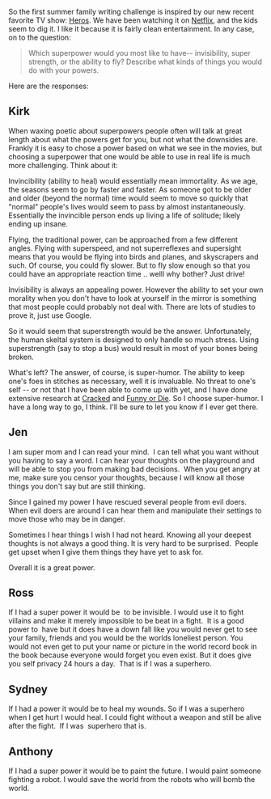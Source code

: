 <!--
.. title: Superpowers!
.. slug: superpowers
.. date: 2009-06-05 22:54:08 UTC-05:00
.. tags:
.. link:
.. description:
.. type: text
-->

So the first summer family writing challenge is inspired by our new recent favorite TV show: [Heros](http://www.nbc.com/Heroes/). We have been watching it on [Netflix](http://www.netflix.com), and the kids seem to dig it. I like it because it is fairly clean entertainment. In any case, on to the question:
>Which superpower would you most like to have-- invisibility, super strength, or the ability to fly? Describe what kinds of things you would do with your powers.

Here are the responses:

<!-- TEASER_END -->

## Kirk

When waxing poetic about superpowers people often will talk at great length about what the powers get for you, but not what the downsides are. Frankly it is easy to chose a power based on what we see in the movies, but choosing a superpower that one would be able to use in real life is much more challenging. Think about it:

Invincibility (ability to heal) would essentially mean immortality. As we age, the seasons seem to go by faster and faster. As someone got to be older and older (beyond the normal) time would seem to move so quickly that \"normal\" people's lives would seem to pass by almost instantaneously. Essentially the invincible person ends up living a life of solitude; likely ending up insane.

Flying, the traditional power, can be approached from a few different angles. Flying with superspeed, and not superreflexes and supersight means that you would be flying into birds and planes, and skyscrapers and such. Of course, you could fly slower. But to fly slow enough so that you could have an appropriate reaction time .. welll why bother? Just drive!

Invisibility is always an appealing power. However the ability to set your own morality when you don't have to look at yourself in the mirror is something that most people could probably not deal with. There are lots of studies to prove it, just use Google.

So it would seem that superstrength would be the answer. Unfortunately, the human skeltal system is designed to only handle so much stress. Using superstrength (say to stop a bus) would result in most of your bones being broken.

What's left? The answer, of course, is super-humor. The ability to keep one's foes in stitches as necessary, well it is invaluable. No threat to one's self -- or not that I have been able to come up with yet, and I have done extensive research at [Cracked](http://www.cracked.com) and [Funny or Die](http://funnyordie.com). So I choose super-humor. I have a long way to go, I think. I'll be sure to let you know if I ever get there.

## Jen

I am super mom and I can read your mind.  I can tell what you want without you having to say a word. I can hear your thoughts on the playground and will be able to stop you from making bad decisions.  When you get angry at me, make sure you censor your thoughts, because I will know all those things you don't say but are still thinking.

Since I gained my power I have rescued several people from evil doers. When evil doers are around I can hear them and manipulate their settings to move those who may be in danger.

Sometimes I hear things I wish I had not heard. Knowing all your deepest thoughts is not always a good thing. It is very hard to be surprised.  People get upset when I give them things they have yet to ask for.

Overall it is a great power.

## Ross

If I had a super power it would be  to be invisible. I would use it to fight villains and make it merely impossible to be beat in a fight.  It is a good power to  have but it does have a down fall like you would never get to see your family, friends and you would be the worlds loneliest person. You would not even get to put your name or picture in the world record book in the book because everyone would forget you even exist. But it does give you self privacy 24 hours a day.  That is if I was a superhero.

## Sydney

If I had a power it would be to heal my wounds. So if I was a superhero when I get hurt I would heal. I could fight without a weapon and still be alive after the fight.  If I was  superhero that is.

## Anthony

If I had a super power it would be to paint the future. I would paint someone fighting a robot. I would save the world from the robots who will bomb the world.
